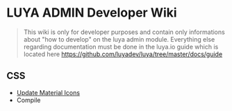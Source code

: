 # LUYA ADMIN Developer Wiki

> This wiki is only for developer purposes and contain only informations about "how to develop" on the luya admin module. Everything else regarding documentation must be done in the luya.io guide which is located here https://github.com/luyadev/luya/tree/master/docs/guide

## CSS

+ [Update Material Icons](Css-Update-Material-Icons)
+ Compile